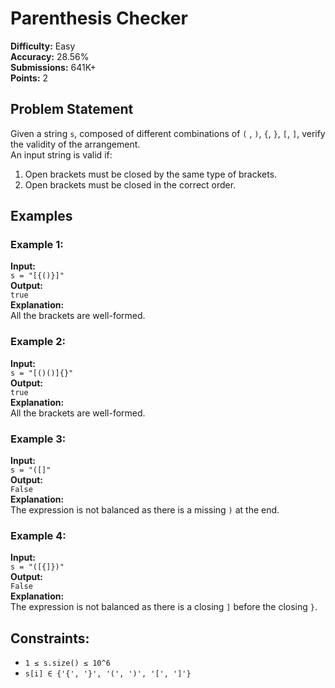 # Parenthesis Checker

**Difficulty:** Easy  
**Accuracy:** 28.56%  
**Submissions:** 641K+  
**Points:** 2  

## Problem Statement
Given a string `s`, composed of different combinations of `(` , `)`, `{`, `}`, `[`, `]`, verify the validity of the arrangement.  
An input string is valid if:

1. Open brackets must be closed by the same type of brackets.
2. Open brackets must be closed in the correct order.

## Examples

### Example 1:
**Input:**  
`s = "[{()}]"`  
**Output:**  
`true`  
**Explanation:**  
All the brackets are well-formed.

### Example 2:
**Input:**  
`s = "[()()]{}"`  
**Output:**  
`true`  
**Explanation:**  
All the brackets are well-formed.

### Example 3:
**Input:**  
`s = "([]"`  
**Output:**  
`False`  
**Explanation:**  
The expression is not balanced as there is a missing `)` at the end.

### Example 4:
**Input:**  
`s = "([{]})"`  
**Output:**  
`False`  
**Explanation:**  
The expression is not balanced as there is a closing `]` before the closing `}`.

## Constraints:
- `1 ≤ s.size() ≤ 10^6`
- `s[i] ∈ {'{', '}', '(', ')', '[', ']'}`

